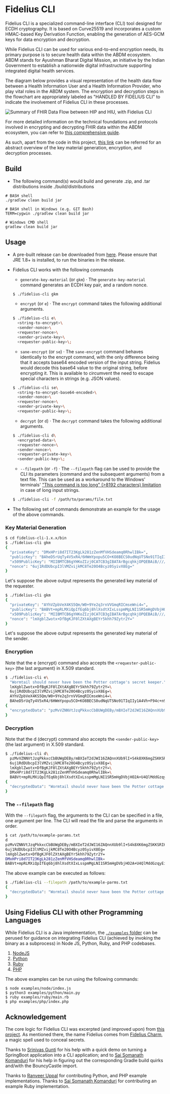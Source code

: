 # Fidelius CLI

Fidelius CLI is a specialized command-line interface (CLI) tool designed for ECDH cryptography. It is based on Curve25519 and incorporates a custom HMAC-based Key Derivation Function, enabling the generation of AES-GCM keys for data encryption and decryption.

While Fidelius CLI can be used for various end-to-end encryption needs, its primary purpose is to secure health data within the ABDM ecosystem. ABDM stands for Ayushman Bharat Digital Mission, an initiative by the Indian Government to establish a nationwide digital infrastructure supporting integrated digital health services.

The diagram below provides a visual representation of the health data flow between a Health Information User and a Health Information Provider, who play vital roles in the ABDM system. The encryption and decryption steps in the flowchart are appropriately labeled as "HANDLED BY FIDELIUS CLI" to indicate the involvement of Fidelius CLI in these processes.

![Summary of FHIR Data Flow between HIP and HIU, with Fidelius CLI](./abdm/HI%20Data%20Flow%20between%20HIP%20and%20HIU%20%C2%B7%20ABDM%20%C2%B7%20FIDELIUS%20CLI.drawio.png)

For more detailed information on the technical foundations and protocols involved in encrypting and decrypting FHIR data within the ABDM ecosystem, you can refer to [this comprehensive guide](./abdm/Encryption%20and%20Decryption%20Implementation%20Guidelines%20for%20FHIR%20data%20in%20ABDM.md).

As such, apart from the code in this project, [this link](https://sandbox.abdm.gov.in/docs/data_encrypt_decrypt) can be referred for an abstract overview of the key material generation, encryption, and decryption processes.

## Build

-   The following command(s) would build and generate .zip, and .tar distributions inside ./build/distributions

```
# BASH shell
./gradlew clean build jar

# BASH shell in Windows (e.g. GIT Bash)
TERM=cygwin ./gradlew clean build jar

# Windows CMD shell
gradlew clean build jar
```

## Usage

-   A pre-built release can be downloaded from [here](https://github.com/mgrmtech/fidelius-cli/releases). Please ensure that JRE 1.8+ is installed, to run the binaries in the release.

-   Fidelius CLI works with the following commands

    -   `generate-key-material` (or `gkm`) · The `generate-key-material` command generates an ECDH key pair, and a random nonce.

    ```bash
    $ ./fidelius-cli gkm
    ```

    -   `encrypt` (or `e`) · The `encrypt` command takes the following additional arguments.

    ```bash
    $ ./fidelius-cli e\
      <string-to-encrypt>\
      <sender-nonce>\
      <requester-nonce>\
      <sender-private-key>\
      <requester-public-key>\;
    ```

    -   `sane-encrypt` (or `se`) · The `sane-encrypt` command behaves identically to the encrypt command, with the only difference being that it accepts base64 encoded version of the input string. Fidelius would decode this base64 value to the original string, before encrypting it. This is available to circumvent the need to escape special characters in strings (e.g. JSON values).

    ```bash
    $ ./fidelius-cli se\
      <string-to-encrypt-base64-encoded>\
      <sender-nonce>\
      <requester-nonce>\
      <sender-private-key>\
      <requester-public-key>\;
    ```

    -   `decrypt` (or `d`) · The `decrypt` command takes the following additional arguments.

    ```bash
    $ ./fidelius-cli d\
      <encrypted-data>\
      <requester-nonce>\
      <sender-nonce>\
      <requester-private-key>\
      <sender-public-key>\;
    ```

    -   `--filepath` (or `-f`) · The `--filepath` flag can be used to provide the CLI its parameters (command and the subsequent arguments) from a text file. This can be used as a workaround to the Windows' terminals' ["This command is too long" (>8192 characters) limitation](https://docs.microsoft.com/en-us/troubleshoot/windows-client/shell-experience/command-line-string-limitation) in case of long input strings.

    ```bash
    $ ./fidelius-cli -f /path/to/params/file.txt
    ```

-   The following set of commands demonstrate an example for the usage of the above commands.

### Key Material Generation

```bash
$ cd fidelius-cli-1.x.x/bin
$ ./fidelius-cli gkm
{
  "privateKey": "DMxHPri8d7IT23KgLk281zZenMfVHSdeamq0RhwlIBk=",
  "publicKey": "BAheD5rUqTy4V5xR4/6HWmYpopu5CO+KO8BECS0udNqUTSNo91TIqIIy1A4Vh+F94c+n9vAcwXU2bGcfsI5f69Y=",
  "x509PublicKey": "MIIBMTCB6gYHKoZIzj0CATCB3gIBATArBgcqhkjOPQEBAiB/////////////////////////////////////////7TBEBCAqqqqqqqqqqqqqqqqqqqqqqqqqqqqqqqqqqqqYSRShRAQge0Je0Je0Je0Je0Je0Je0Je0Je0Je0Je0JgtenHcQyGQEQQQqqqqqqqqqqqqqqqqqqqqqqqqqqqqqqqqqqqqqqq0kWiCuGaG4oIa04B7dLHdI0UySPU1+bXxhsinpxaJ+ztPZAiAQAAAAAAAAAAAAAAAAAAAAFN753qL3nNZYEmMaXPXT7QIBCANCAAQIXg+a1Kk8uFecUeP+h1pmKaKbuQjvijvARAktLnTalE0jaPdUyKiCMtQOFYfhfeHPp/bwHMF1NmxnH7COX+vW",
  "nonce": "6uj1RdDUbcpI3lVMZvijkMC8Te20O4Bcyz0SyivX8Eg="
}
```

Let's suppose the above output represents the generated key material of the requester.

```bash
$ ./fidelius-cli gkm
{
  "privateKey": "AYhVZpbVeX4KS5Qm/W0+9Ye2q3rnVVGmqRICmseWni4=",
  "publicKey": "BABVt+mpRLMXiQpIfEq6bj8hlXsdtXIxLsspmMgLNI1SR5mHgDVbjHO2A+U4QlMddGzqyEidzm1AkhtSxSO2Ahg=",
  "x509PublicKey": "MIIBMTCB6gYHKoZIzj0CATCB3gIBATArBgcqhkjOPQEBAiB/////////////////////////////////////////7TBEBCAqqqqqqqqqqqqqqqqqqqqqqqqqqqqqqqqqqqqYSRShRAQge0Je0Je0Je0Je0Je0Je0Je0Je0Je0Je0JgtenHcQyGQEQQQqqqqqqqqqqqqqqqqqqqqqqqqqqqqqqqqqqqqqqq0kWiCuGaG4oIa04B7dLHdI0UySPU1+bXxhsinpxaJ+ztPZAiAQAAAAAAAAAAAAAAAAAAAAFN753qL3nNZYEmMaXPXT7QIBCANCAAQAVbfpqUSzF4kKSHxKum4/IZV7HbVyMS7LKZjICzSNUkeZh4A1W4xztgPlOEJTHXRs6shInc5tQJIbUsUjtgIY",
  "nonce": "lmXgblZwotx+DfBgKJF0lZXtAXgBEYr5khh79Zytr2Y="
}
```

Let's suppose the above output represents the generated key material of the sender.

### Encryption

Note that the e (encrypt) command also accepts the `<requester-public-key>` (the last argument) in X.509 standard.

```bash
$ ./fidelius-cli e\
  "Wormtail should never have been the Potter cottage's secret keeper."\
  lmXgblZwotx+DfBgKJF0lZXtAXgBEYr5khh79Zytr2Y=\
  6uj1RdDUbcpI3lVMZvijkMC8Te20O4Bcyz0SyivX8Eg=\
  AYhVZpbVeX4KS5Qm/W0+9Ye2q3rnVVGmqRICmseWni4=\
  BAheD5rUqTy4V5xR4/6HWmYpopu5CO+KO8BECS0udNqUTSNo91TIqIIy1A4Vh+F94c+n9vAcwXU2bGcfsI5f69Y=\;
{
  "encryptedData": "pzMvVZNNVtJzqPkkxcCbBUWgDEBy/mBXIeT2dJWI16ZAQnnXUb9lI+S4k8XK6mgZSKKSRIHkcNvJpllnBg548wUgavBa0vCRRwdL6kY6Yw=="
}
```

### Decryption

Note that the d (decrypt) command also accepts the `<sender-public-key>` (the last argument) in X.509 standard.

```bash
$ ./fidelius-cli d\
  pzMvVZNNVtJzqPkkxcCbBUWgDEBy/mBXIeT2dJWI16ZAQnnXUb9lI+S4k8XK6mgZSKKSRIHkcNvJpllnBg548wUgavBa0vCRRwdL6kY6Yw==\
  6uj1RdDUbcpI3lVMZvijkMC8Te20O4Bcyz0SyivX8Eg=\
  lmXgblZwotx+DfBgKJF0lZXtAXgBEYr5khh79Zytr2Y=\
  DMxHPri8d7IT23KgLk281zZenMfVHSdeamq0RhwlIBk=\
  BABVt+mpRLMXiQpIfEq6bj8hlXsdtXIxLsspmMgLNI1SR5mHgDVbjHO2A+U4QlMddGzqyEidzm1AkhtSxSO2Ahg=\;
{
  "decryptedData": "Wormtail should never have been the Potter cottage's secret keeper."
}
```

### The `--filepath` flag

With the `--filepath` flag, the arguments to the CLI can be specified in a file, one argument per line. The CLI will read the file and parse the arguments in order.

```bash
$ cat /path/to/example-params.txt
d
pzMvVZNNVtJzqPkkxcCbBUWgDEBy/mBXIeT2dJWI16ZAQnnXUb9lI+S4k8XK6mgZSKKSRIHkcNvJpllnBg548wUgavBa0vCRRwdL6kY6Yw==
6uj1RdDUbcpI3lVMZvijkMC8Te20O4Bcyz0SyivX8Eg=
lmXgblZwotx+DfBgKJF0lZXtAXgBEYr5khh79Zytr2Y=
DMxHPri8d7IT23KgLk281zZenMfVHSdeamq0RhwlIBk=
BABVt+mpRLMXiQpIfEq6bj8hlXsdtXIxLsspmMgLNI1SR5mHgDVbjHO2A+U4QlMddGzqyEidzm1AkhtSxSO2Ahg=
```

The above example can be executed as follows:

```bash
$ ./fidelius-cli --filepath /path/to/example-parms.txt
{
  "decryptedData": "Wormtail should never have been the Potter cottage's secret keeper."
}
```

## Using Fidelius CLI with other Programming Languages

While Fidelius CLI is a Java implementation, the [`./examples` folder](https://github.com/mgrmtech/fidelius-cli/tree/main/examples) can be perused for guidance on integrating Fidelius CLI (achieved by invoking the binary as a subprocess) in Node JS, Python, Ruby, and PHP codebases.

1. [NodeJS](https://github.com/mgrmtech/fidelius-cli/blob/main/examples/node/index.js)
2. [Python](https://github.com/mgrmtech/fidelius-cli/blob/main/examples/python/main.py)
3. [Ruby](https://github.com/mgrmtech/fidelius-cli/blob/main/examples/ruby/main.rb)
4. [PHP](https://github.com/mgrmtech/fidelius-cli/blob/main/examples/php/index.php)

The above examples can be run using the following commands:

```
$ node examples/node/index.js
$ python3 examples/python/main.py
$ ruby examples/ruby/main.rb
$ php examples/php/index.php
```

## Acknowledgement

The core logic for Fidelius CLI was excerpted (and improved upon) from [this project](https://github.com/sukreet/fidelius). As mentioned there, the name Fidelius comes from [Fidelius Charm](https://harrypotter.fandom.com/wiki/Fidelius_Charm), a magic spell used to conceal secrets.

Thanks to [Srinivas Gunti](https://github.com/itnug) for his help with a quick demo on turning a SpringBoot application into a CLI application; and to [Sai Somanath Komanduri](https://github.com/saisk8) for his help in figuring out the corresponding Gradle build quirks and/with the BouncyCastle import.

Thanks to [Ranveer Uppal](https://github.com/mgrmtech/fidelius-cli/commits?author=Ranveer0508) for contributing Python, and PHP example implementations. Thanks to [Sai Somanath Komanduri](https://github.com/mgrmtech/fidelius-cli/commits?author=saisk8) for contributing an example Ruby implementation.
